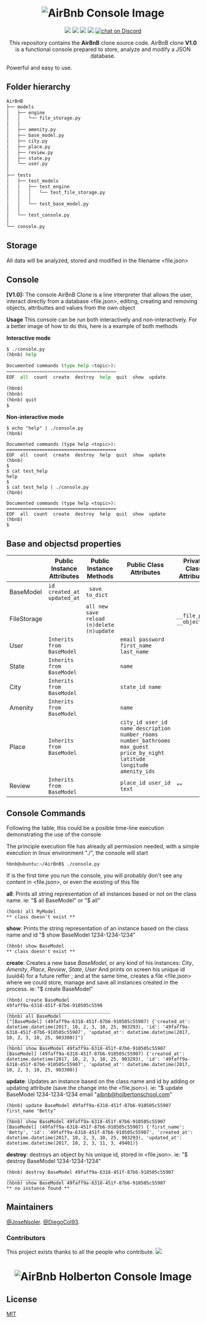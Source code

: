 <h1 align="center">
   <img src="https://i.ibb.co/VCvKg3g/Selection-041.png" alt="AirBnb Console Image" title="AirBnB Console  By JoseNSoler and Diego Lopez" />
</h1>
<p align="center">  
<a href="https://github.com/DiegoCol93/AirBnB_clone"><img src="https://api.codacy.com/project/badge/Coverage/8a941e0f57c047c8a481f4854666b42d"></a>
<a href="https://github.com/DiegoCol93/AirBnB_clone"><img src="https://travis-ci.org/teles/array-mixer.svg?branch=master"></a>
<a href="https://www.npmjs.com/package/array-mixer"><img src="https://img.shields.io/badge/python-3.4.3-blue.svg"></a>
 <a href="https://opensource.org/licenses/MIT"><img src="https://img.shields.io/badge/license-MIT-blue.svg"></a>
 <a href="https://discord.gg/CeMkZpdZ"><img src="https://img.shields.io/discord/308323056592486420?logo=discord"
            alt="chat on Discord"></a>
</p>

<p align="center">
  This repository contains the <strong>AirBnB</strong> clone source code.
  AirBnB clone <strong>V1.0</strong> is a functional console prepared to store, analyze and modify a JSON database.
 
Powerful and easy to use.
</p>


Folder hierarchy
----------------------------------

```Python
AirBnB
├── models
│   ├── engine
│   │   └── file_storage.py
│   │
│   ├── amenity.py
│   ├── base_model.py
│   ├── city.py
│   ├── place.py
│   ├── review.py
│   ├── state.py
│   └── user.py
│
├── tests
│   ├── test_models
│   │   ├── test_engine 
│   │   │   └── test_file_storage.py
│   │   │
│   │   └── test_base_model.py
│   │
│   └── test_console.py
│
└── console.py
```

## Storage
All data will be analyzed, stored and modified in the filename <file.json>


## Console
**[V1.0]:**
The console AirBnB Clone is a line interpreter that allows the user, interact directly from a database <file.json>, editing, creating and removing objects, attributtes and values from the own object

**Usage**
This console can be run both interactively and non-interactively. For a better image of how to do this, here is a example of both methods

**Interactive mode**
```Python
$ ./console.py
(hbnb) help

Documented commands (type help <topic>):
========================================
EOF  all  count  create  destroy  help  quit  show  update

(hbnb) 
(hbnb) 
(hbnb) quit
$
```


**Non-interactive mode**
```
$ echo "help" | ./console.py
(hbnb)

Documented commands (type help <topic>):
========================================
EOF  all  count  create  destroy  help  quit  show  update
(hbnb) 
$
$ cat test_help
help
$
$ cat test_help | ./console.py
(hbnb)

Documented commands (type help <topic>):
========================================
EOF  all  count  create  destroy  help  quit  show  update
(hbnb) 
$
```

## Base and objectsd properties 

|             	| Public Instance Attributes 	| Public Instance Methods                 	| Public Class Attributes                                                                                                	| Private Class Attributes 	|
|-------------	|----------------------------	|-----------------------------------------	|------------------------------------------------------------------------------------------------------------------------	|--------------------------	|
| BaseModel   	|```id created_at updated_at ```  	|``` save to_dict```                            	|                                                                                                                        	|                          	|
| FileStorage 	|                            	|```all new save reload (n)delete (n)update ```	|                                                                                                                        	|```__file_path __objects ```   	|
| User        	|```Inherits from BaseModel ```   	|                                         	|```email password first_name last_name ```                                                                                   	|                          	|
| State       	|```Inherits from BaseModel ```   	|                                         	|```name                                                                                                                 ```  	|                          	|
| City        	|```Inherits from BaseModel```    	|                                         	|```state_id name```                                                                                                          	|                          	|
| Amenity     	|```Inherits from BaseModel```    	|                                         	|```name ```                                                                                                                  	|                          	|
| Place       	|```Inherits from BaseModel```    	|                                         	|```city_id user_id name description number_rooms number_bathrooms max_guest price_by_night latitude longitude amenity_ids``` 	|                          	|
| Review      	|```Inherits from BaseModel```    	|                                         	|```place_id user_id text ```                                                                                                 	|     ""                       	|


## Console Commands

Following the table, this could be a posible time-line execution demonstrating the use of the console

The principle execution file has already all permission needed, with a simple execution in linux environment "./<filename>", the console will start
```
hbnb@ubuntu:~/AirBnB$ ./console.py
```

If is the first time you run the console, you will probably don't see any content in <file.json>, or even the existing of this file

**all**: Prints all string representation of all instances based or not on the class name. ie: "$ all BaseModel" or "$ all"
```
(hbnb) all MyModel
** class doesn't exist **
```

**show**: Prints the string representation of an instance based on the class name and id "$ show BaseModel 1234-1234-1234"
```
(hbnb) show BaseModel
** class doesn't exist **
```

**create**:
Creates a new base *BaseModel*, or any kind of his instances: *City*, *Amenity*, *Place*, *Review*, *State*, *User* And prints on screen his unique id (uuid4) for a future reffer ; and at the same time, creates a file <file.json> where we could store, manage and save all instances created in the process. ie: "$ create BaseModel"

```
(hbnb) create BaseModel
49faff9a-6318-451f-87b6-910505c5590
______________________________________
(hbnb) all BaseModel
["[BaseModel] (49faff9a-6318-451f-87b6-910505c55907) {'created_at': datetime.datetime(2017, 10, 2, 3, 10, 25, 903293), 'id': '49faff9a-6318-451f-87b6-910505c55907', 'updated_at': datetime.datetime(2017, 10, 2, 3, 10, 25, 903300)}"]
______________________________________
(hbnb) show BaseModel 49faff9a-6318-451f-87b6-910505c55907
[BaseModel] (49faff9a-6318-451f-87b6-910505c55907) {'created_at': datetime.datetime(2017, 10, 2, 3, 10, 25, 903293), 'id': '49faff9a-6318-451f-87b6-910505c55907', 'updated_at': datetime.datetime(2017, 10, 2, 3, 10, 25, 903300)}
```

**update**: Updates an instance based on the class name and id by adding or updating attribute (save the change into the <file.json>). ie: "$ update BaseModel 1234-1234-1234 email "aibnb@holbertonschool.com"

```
(hbnb) update BaseModel 49faff9a-6318-451f-87b6-910505c55907 first_name "Betty"
______________________________________
(hbnb) show BaseModel 49faff9a-6318-451f-87b6-910505c55907
[BaseModel] (49faff9a-6318-451f-87b6-910505c55907) {'first_name': 'Betty', 'id': '49faff9a-6318-451f-87b6-910505c55907', 'created_at': datetime.datetime(2017, 10, 2, 3, 10, 25, 903293), 'updated_at': datetime.datetime(2017, 10, 2, 3, 11, 3, 49401)}
```

**destroy**: destroys an object by his unique id, stored in <file.json>. ie: "$ destroy BaseModel 1234-1234-1234"

```
(hbnb) destroy BaseModel 49faff9a-6318-451f-87b6-910505c55907
______________________________________
(hbnb) show BaseModel 49faff9a-6318-451f-87b6-910505c55907
** no instance found **
```


## Maintainers

[@JoseNsoler](https://github.com/JoseNSoler).
[@DiegoCol93](https://github.com/DiegoCol93).


### Contributors

This project exists thanks to all the people who contribute. 
<a href="https://github.com/DiegoCol93/AirBnB_clone/graphs/contributors"><img src="https://i.ibb.co/Km8RXWP/Selection-042.png" /></a>




<h1 align="center">
   <img src="https://holbertonintranet.s3.amazonaws.com/uploads/medias/2018/6/65f4a1dd9c51265f49d0.png?X-Amz-Algorithm=AWS4-HMAC-SHA256&X-Amz-Credential=AKIARDDGGGOUWMNL5ANN%2F20210216%2Fus-east-1%2Fs3%2Faws4_request&X-Amz-Date=20210216T203255Z&X-Amz-Expires=86400&X-Amz-SignedHeaders=host&X-Amz-Signature=6039724420d1de1da1b5d6a9f0b8a01a4f94b47946cdc750dc608c5454213028" alt="AirBnb Holberton Console Image" title="AirBnB Console Holberton By JoseNSoler and Diego Lopez" />
</h1>


## License

[MIT](LICENSE)
